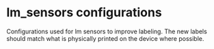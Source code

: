 # lm_sensors configurations 

Configurations used for lm sensors to improve labeling. The new labels should match what is physically printed on the device where possible.
